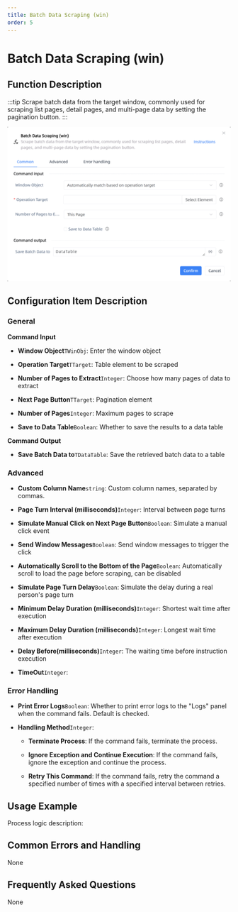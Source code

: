 ```yaml
---
title: Batch Data Scraping (win)
order: 5
---
```


# Batch Data Scraping (win)

## Function Description

:::tip 
Scrape batch data from the target window, commonly used for scraping list pages, detail pages, and multi-page data by setting the pagination button.
:::

![Batch Data Scraping (win)](../../../assets/Batch%20Data%20Scraping%20(win)_command.png)

## Configuration Item Description

### General

**Command Input**

- **Window Object**`TWinObj`: Enter the window object

- **Operation Target**`TTarget`: Table element to be scraped

- **Number of Pages to Extract**`Integer`: Choose how many pages of data to extract

- **Next Page Button**`TTarget`: Pagination element

- **Number of Pages**`Integer`: Maximum pages to scrape

- **Save to Data Table**`Boolean`: Whether to save the results to a data table


**Command Output**

- **Save Batch Data to**`TDataTable`: Save the retrieved batch data to a table

### Advanced

- **Custom Column Name**`string`: Custom column names, separated by commas.

- **Page Turn Interval (milliseconds)**`Integer`: Interval between page turns

- **Simulate Manual Click on Next Page Button**`Boolean`: Simulate a manual click event

- **Send Window Messages**`Boolean`: Send window messages to trigger the click

- **Automatically Scroll to the Bottom of the Page**`Boolean`: Automatically scroll to load the page before scraping, can be disabled

- **Simulate Page Turn Delay**`Boolean`: Simulate the delay during a real person's page turn

- **Minimum Delay Duration (milliseconds)**`Integer`: Shortest wait time after execution

- **Maximum Delay Duration (milliseconds)**`Integer`: Longest wait time after execution

- **Delay Before(milliseconds)**`Integer`: The waiting time before instruction execution

- **TimeOut**`Integer`: 

### Error Handling

- **Print Error Logs**`Boolean`: Whether to print error logs to the "Logs" panel when the command fails. Default is checked. 

- **Handling Method**`Integer`:

    - **Terminate Process**: If the command fails, terminate the process.

    - **Ignore Exception and Continue Execution**: If the command fails, ignore the exception and continue the process.

    - **Retry This Command**: If the command fails, retry the command a specified number of times with a specified interval between retries.

## Usage Example

Process logic description:

## Common Errors and Handling

None

## Frequently Asked Questions

None

